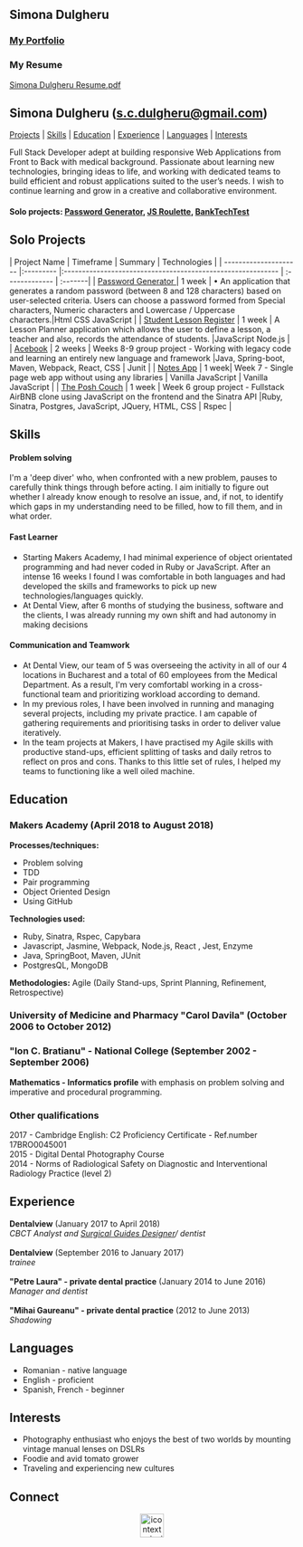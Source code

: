
## Simona Dulgheru

### [My Portfolio](https://simonadulgheru.github.io)


### My Resume
[Simona Dulgheru Resume.pdf](https://github.com/SimonaDulgheru/simonadulgheru.github.io/files/4161062/Simona.Dulgheru.Resume.pdf)




## Simona Dulgheru (s.c.dulgheru@gmail.com) 

[Projects](#projects) | [Skills](#skills) | [Education](#education) | [Experience](#experience) | [Languages](#languages) |  [Interests](#interests)

Full Stack Developer adept at building responsive Web Applications from Front to Back with medical background. Passionate about learning new technologies, bringing ideas to life, and working with dedicated teams to build efficient and robust applications suited to the user’s needs. I wish to continue learning and grow in a creative and collaborative environment. 


#### Solo projects: [Password Generator](https://simonadulgheru.github.io/Password-Generator/), [JS Roulette](https://github.com/YoyoCodes/Javascript-Roulette), [BankTechTest](https://github.com/YoyoCodes/Bank-Tech-Test)

## Solo Projects

| Project Name        | Timeframe      | Summary                                                   | Technologies   | 
| --------------------- |:--------- |:----------------------------------------------------------- | :------------- | :-------|
| [Password Generator ](https://github.com/SimonaDulgheru/Password-Generator)    | 1 week | •	An application that generates a random password (between 8 and 128 characters) based on user-selected criteria. Users can choose a password formed from Special characters, Numeric characters and Lowercase / Uppercase characters.|Html CSS JavaScript  | 
| [Student Lesson Register](https://github.com/SimonaDulgheru/Student-Lesson-Register)  | 1 week | A Lesson Planner application which allows the user to define a lesson, a teacher and also, records the attendance of students. |JavaScript Node.js          |
| [Acebook](https://github.com/YoyoCodes/acebook-java-template)    | 2 weeks | Weeks 8-9 group project - Working with legacy code and learning an entirely new language and framework |Java, Spring-boot, Maven, Webpack, React, CSS | Junit         |
| [Notes App](https://github.com/YoyoCodes/Notes-app)     | 1 week| Week 7 - Single page web app without using any libraries | Vanilla JavaScript | Vanilla JavaScript |
| [The Posh Couch](https://github.com/YoyoCodes/makersbnb)    | 1 week | Week 6 group project - Fullstack AirBNB clone using JavaScript on the frontend and the Sinatra API |Ruby, Sinatra, Postgres, JavaScript, JQuery, HTML, CSS | Rspec         |

## Skills
#### Problem solving
I'm a 'deep diver' who, when confronted with a new problem, pauses to carefully think things through before acting. I aim initially to figure out whether I already know enough to resolve an issue, and, if not, to identify which gaps in my understanding need to be filled, how to fill them, and in what order.

#### Fast Learner
<ul>
    <li>Starting Makers Academy, I had minimal experience of object orientated programming and had never coded in Ruby or JavaScript. After an intense 16 weeks I found I was comfortable in both languages and had developed the skills and frameworks to pick up new technologies/languages quickly.</li>
    <li>At Dental View, after 6 months of studying the business, software and the clients, I was already running my own shift and had autonomy in making decisions</li>
</ul>    

#### Communication and Teamwork
<ul>
    <li>At Dental View, our team of 5 was overseeing the activity in all of our 4 locations in Bucharest and a total of 60 employees from the Medical Department. As a result, I'm very comfortabl working in a cross-functional team and prioritizing workload according to demand.</li>
    <li>In my previous roles, I have been involved in running and managing several projects, including my private practice. I am capable of gathering requirements and prioritising tasks in order to deliver value iteratively.</li> 
    <li>In the team projects at Makers, I have practised my Agile skills with productive stand-ups, efficient splitting of tasks and daily retros to reflect on pros and cons. Thanks to this little set of rules, I helped my teams to functioning like a well oiled machine.</li>
</ul>
    
## Education

### Makers Academy (April 2018 to August 2018)
**Processes/techniques:**
  <ul>
    <li>Problem solving</li>
    <li>TDD</li>
    <li>Pair programming</li>
    <li>Object Oriented Design</li>
    <li>Using GitHub</li>
  </ul>

**Technologies used:**
  <ul>  
   <li> Ruby, Sinatra, Rspec, Capybara </li>
   <li> Javascript, Jasmine, Webpack, Node.js, React , Jest, Enzyme</li>
   <li> Java, SpringBoot, Maven, JUnit</li>
   <li> PostgresQL, MongoDB</li>
  </ul>

**Methodologies:** Agile (Daily Stand-ups, Sprint Planning, Refinement, Retrospective)<br>

### University of Medicine and Pharmacy  "Carol Davila" (October 2006 to October 2012)
### "Ion C. Bratianu" - National College (September 2002 - September 2006)
**Mathematics - Informatics profile** with emphasis on problem solving and imperative and procedural programming. 

### Other qualifications
2017 - Cambridge English: C2 Proficiency Certificate - Ref.number 17BRO0045001<br>
2015 - Digital Dental Photography Course<br>
2014 - Norms of Radiological Safety on Diagnostic and Interventional Radiology Practice (level 2)<br>

## Experience

**Dentalview** (January 2017 to April 2018)    
*CBCT Analyst and [Surgical Guides Designer](https://www.youtube.com/watch?v=ydyDkiQ3Iyo)/ dentist*  <br><br>
**Dentalview** (September 2016 to January 2017)    
*trainee* <br><br>
**"Petre Laura" - private dental practice** (January 2014 to June 2016)   
*Manager and dentist*  <br><br>
**"Mihai Gaureanu" - private dental practice** (2012 to June 2013)   
*Shadowing*

## Languages
<ul>
    <li>Romanian - native language</li>
    <li>English - proficient</li>
    <li>Spanish, French - beginner</li>
</ul>  

## Interests
<ul>
  <li>Photography enthusiast who enjoys the best of two worlds by mounting vintage manual lenses on DSLRs </li>
  <li>Foodie and avid tomato grower</li>
  <li>Traveling and experiencing new cultures</li>
</ul>  

## Connect
<p align="center">
    <a href="https://www.linkedin.com/in/laura-petre-216190168/" target="_blank">
        <img src="https://image.ibb.co/mVBs3z/icontexto_inside_linkedin.png" alt="icontexto_inside_linkedin" border="0" height="42" width="42">
    </a>
</p>
    






